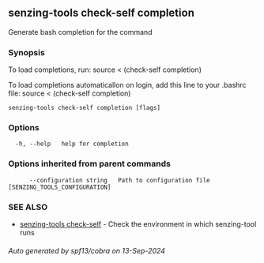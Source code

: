 ## senzing-tools check-self completion

Generate bash completion for the command

### Synopsis

To load completions, run:
source < (check-self completion)

To load completions automaticallon on login, add this line to your .bashrc file:
source < (check-self completion)


```
senzing-tools check-self completion [flags]
```

### Options

```
  -h, --help   help for completion
```

### Options inherited from parent commands

```
      --configuration string   Path to configuration file [SENZING_TOOLS_CONFIGURATION]
```

### SEE ALSO

* [senzing-tools check-self](senzing-tools_check-self.md)	 - Check the environment in which senzing-tool runs

###### Auto generated by spf13/cobra on 13-Sep-2024
